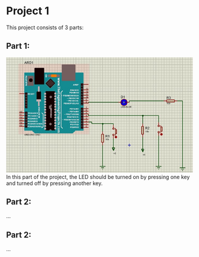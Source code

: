 # Project 1
This project consists of 3 parts:

## Part 1:
![Arduino](./1/image.jpg)
In this part of the project, the LED should be turned on by pressing one key and turned off by pressing another key.

## Part 2:
...

## Part 2:
...